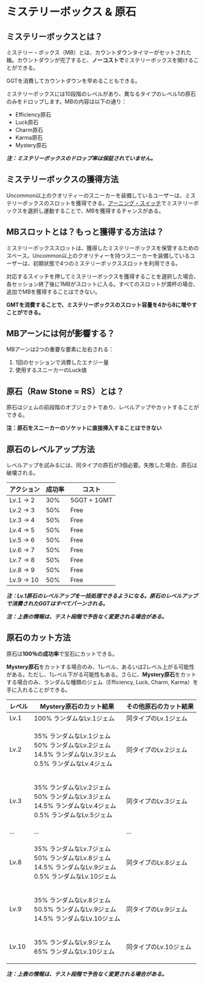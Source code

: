 # ミステリーボックス & 原石

## ミステリーボックスとは？

ミステリー・ボックス（MB）とは、カウントダウンタイマーがセットされた箱。カウントダウンが完了すると、**ノーコストで**ミステリーボックスを開けることができる。

GGTを消費してカウントダウンを早めることもできる。

ミステリーボックスには10段階のレベルがあり、異なるタイプのレベル1の原石のみをドロップします。MBの内容は以下の通り：

* Efficiency原石
* Luck原石
* Charm原石
* Karma原石
* Mystery原石

_**注：ミステリーボックスのドロップ率は保証されていません。**_

## ミステリーボックスの獲得方法

Uncommon以上のクオリティーのスニーカーを装備しているユーザーは、ミステリーボックスのスロットを獲得できる。[アーニング・スイッチ](sneaker-attributes.md#ningusuitchi)でミステリーボックスを選択し運動することで、MBを獲得するチャンスがある。

## MBスロットとは？もっと獲得する方法は？

ミステリーボックススロットは、獲得したミステリーボックスを保管するためのスペース。Uncommon以上のクオリティーを持つスニーカーを装備しているユーザーは、初期状態で4つのミステリーボックススロットを利用できる。

対応するスイッチを押してミステリーボックスを獲得することを選択した場合、各セッション終了後に1MBがスロットに入る。すべてのスロットが満杯の場合、追加でMBを獲得することはできない。

**GMTを消費することで、ミステリーボックスのスロット容量を4から8に増やすことができる。**

## MBアーンには何が影響する？

MBアーンは2つの重要な要素に左右される：

1. 1回のセッションで消費したエナジー量
2. 使用するスニーカーのLuck値

## 原石（Raw Stone = RS）とは？

原石はジェムの前段階のオブジェクトであり、レベルアップやカットすることができる。

**注：原石をスニーカーのソケットに直接挿入することはできない**

## 原石のレベルアップ方法

レベルアップを試みるには、同タイプの原石が3個必要。失敗した場合、原石は破壊される。



| アクション     | 成功率 | コスト         |
| --------- | --- | ----------- |
| Lv.1 → 2  | 30% | 5GGT + 1GMT |
| Lv.2 → 3  | 50% | Free        |
| Lv.3 → 4  | 50% | Free        |
| Lv.4 → 5  | 50% | Free        |
| Lv.5 → 6  | 50% | Free        |
| Lv.6 → 7  | 50% | Free        |
| Lv.7 → 8  | 50% | Free        |
| Lv.8 → 9  | 50% | Free        |
| Lv.9 → 10 | 50% | Free        |

_**注：Lv.1原石のレベルアップを一括処理できるようになる。原石のレベルアップで消費されたGGTはすべてバーンされる。**_

_**注：上表の情報は、テスト段階で予告なく変更される場合がある。**_

## 原石のカット方法

原石は**100％の成功率**で宝石にカットできる。

**Mystery原石**をカットする場合のみ、1レベル、あるいは2レベル上がる可能性がある。ただし、1レベル下がる可能性もある。さらに、**Mystery原石**をカットする場合のみ、ランダムな種類のジェム（Efficiency, Luck, Charm, Karma）を手に入れることができる。

| レベル   | Mystery原石のカット結果                                                                         | その他原石のカット結果   |
| ----- | --------------------------------------------------------------------------------------- | ------------- |
| Lv.1  | 100% ランダムなLv.1ジェム                                                                       | 同タイプのLv.1ジェム  |
| Lv.2  | <p>35% ランダムなLv.1ジェム<br>50% ランダムなLv.2ジェム<br>14.5% ランダムなLv.3ジェム<br>0.5% ランダムなLv.4ジェム　</p> | 同タイプのLv.2ジェム  |
| Lv.3  | <p>35% ランダムなLv.2ジェム<br>50% ランダムなLv.3ジェム<br>14.5% ランダムなLv.4ジェム<br>0.5% ランダムなLv.5ジェム　</p> | 同タイプのLv.3ジェム  |
| ...   | ...                                                                                     | ...           |
| Lv.8  | <p>35% ランダムなLv.7ジェム<br>50% ランダムなLv.8ジェム<br>14.5% ランダムなLv.9ジェム<br>0.5% ランダムなLv.10ジェム</p> | 同タイプのLv.8ジェム  |
| Lv.9  | <p>35% ランダムなLv.8ジェム<br>50.5% ランダムなLv.9ジェム<br>14.5% ランダムなLv.10ジェム</p>                    | 同タイプのLv.9ジェム  |
| Lv.10 | <p>35% ランダムなLv.9ジェム<br>65% ランダムなLv.10ジェム</p>                                            | 同タイプのLv.10ジェム |

_**注：上表の情報は、テスト段階で予告なく変更される場合がある。**_
